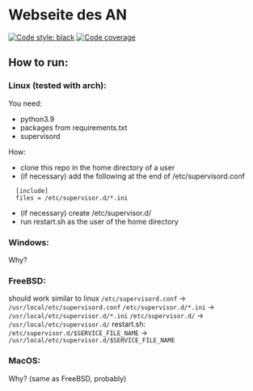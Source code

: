 # Webseite des AN
[![Code style: black](https://img.shields.io/badge/code%20style-black-000000.svg)](https://github.com/psf/black)
[![Code coverage](https://asozialesnetzwerk.github.io/an-website/coverage/badge.svg)](https://asozialesnetzwerk.github.io/an-website/coverage)

## How to run:
### Linux (tested with arch):
You need:
- python3.9
- packages from requirements.txt
- supervisord

How:
- clone this repo in the home directory of a user
- (if necessary) add the following at the end of /etc/supervisord.conf
```
  [include]
  files = /etc/supervisor.d/*.ini
```
- (if necessary) create /etc/supervisor.d/
- run restart.sh as the user of the home directory

### Windows:
Why?

### FreeBSD:
should work similar to linux
`/etc/supervisord.conf`   -> `/usr/local/etc/supervisord.conf`
`/etc/supervisor.d/*.ini` -> `/usr/local/etc/supervisor.d/*.ini`
`/etc/supervisor.d/`      -> `/usr/local/etc/supervisor.d/`
restart.sh: `/etc/supervisor.d/$SERVICE_FILE_NAME` -> `/usr/local/etc/supervisor.d/$SERVICE_FILE_NAME`

### MacOS:
Why? (same as FreeBSD, probably)

